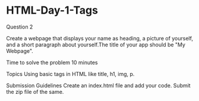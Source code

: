 # HTML-Day-1-Tags

Question 2

Create a webpage that displays your name as heading, a picture of yourself, and a short paragraph about yourself.The title of your app should be "My Webpage".

Time to solve the problem
10 minutes

Topics
Using basic tags in HTML like title, h1, img, p.

Submission Guidelines
Create an index.html file and add your code. Submit the zip file of the same.

